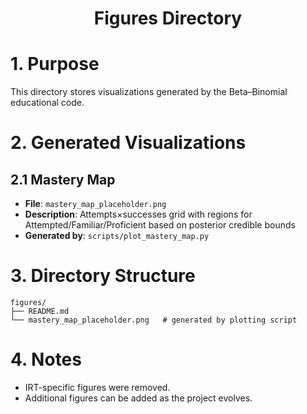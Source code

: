 <h1 align="center">Figures Directory</h1>

# 1. Purpose

This directory stores visualizations generated by the Beta–Binomial educational code.

# 2. Generated Visualizations

## 2.1 Mastery Map
- **File**: `mastery_map_placeholder.png`
- **Description**: Attempts×successes grid with regions for Attempted/Familiar/Proficient based on posterior credible bounds
- **Generated by**: `scripts/plot_mastery_map.py`

# 3. Directory Structure

```
figures/
├── README.md
└── mastery_map_placeholder.png   # generated by plotting script
```

# 4. Notes

- IRT-specific figures were removed.
- Additional figures can be added as the project evolves.